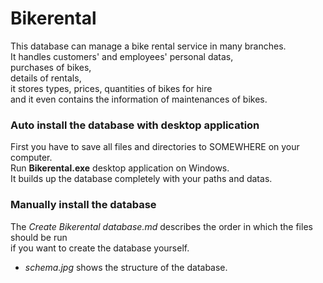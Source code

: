 # Bikerental
This database can manage a bike rental service in many branches.  
It handles customers' and employees' personal datas,  
purchases of bikes,  
details of rentals,  
it stores types, prices, quantities of bikes for hire  
and it even contains the information of maintenances of bikes.

### Auto install the database with desktop application
First you have to save all files and directories to SOMEWHERE on your computer.  
Run **Bikerental.exe** desktop application on Windows.  
It builds up the database completely with your paths and datas.

### Manually install the database
The *Create Bikerental database.md* describes the order in which the files should be run  
if you want to create the database yourself.

- *schema.jpg* shows the structure of the database.

